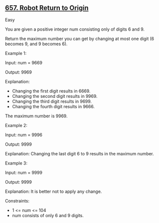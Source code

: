 ## [657. Robot Return to Origin](https://leetcode.com/problems/maximum-69-number/)

Easy

You are given a positive integer num consisting only of digits 6 and 9.

Return the maximum number you can get by changing at most one digit (6 becomes 9, and 9 becomes 6). 

Example 1:

Input: num = 9669

Output: 9969

Explanation: 

- Changing the first digit results in 6669.
- Changing the second digit results in 9969.
- Changing the third digit results in 9699.
- Changing the fourth digit results in 9666.

The maximum number is 9969.

Example 2:

Input: num = 9996

Output: 9999

Explanation: Changing the last digit 6 to 9 results in the maximum number.

Example 3:

Input: num = 9999

Output: 9999

Explanation: It is better not to apply any change.
 

Constraints:

- 1 <= num <= 104
- num consists of only 6 and 9 digits.